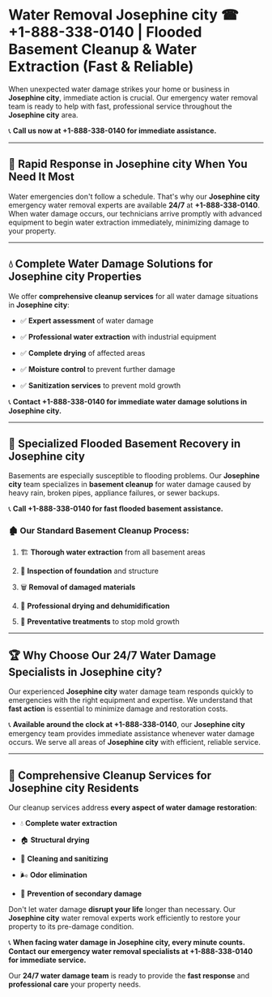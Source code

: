 # Water Removal Josephine city ☎ +1-888-338-0140 | Flooded Basement Cleanup & Water Extraction (Fast & Reliable)

When unexpected water damage strikes your home or business in **Josephine city**, immediate action is crucial. Our emergency water removal team is ready to help with fast, professional service throughout the **Josephine city** area. 

📞 **Call us now at +1-888-338-0140 for immediate assistance.**
---
## 🚀 Rapid Response in Josephine city When You Need It Most
Water emergencies don't follow a schedule. That's why our **Josephine city** emergency water removal experts are available **24/7** at **+1-888-338-0140**. When water damage occurs, our technicians arrive promptly with advanced equipment to begin water extraction immediately, minimizing damage to your property.
---
## 💧 Complete Water Damage Solutions for Josephine city Properties
We offer **comprehensive cleanup services** for all water damage situations in **Josephine city**:
- ✅ **Expert assessment** of water damage  
- ✅ **Professional water extraction** with industrial equipment  
- ✅ **Complete drying** of affected areas  
- ✅ **Moisture control** to prevent further damage  
- ✅ **Sanitization services** to prevent mold growth  
📞 **Contact +1-888-338-0140 for immediate water damage solutions in Josephine city.**
---
## 🌊 Specialized Flooded Basement Recovery in Josephine city
Basements are especially susceptible to flooding problems. Our **Josephine city** team specializes in **basement cleanup** for water damage caused by heavy rain, broken pipes, appliance failures, or sewer backups. 
📞 **Call +1-888-338-0140 for fast flooded basement assistance.**
### 🏚️ Our Standard Basement Cleanup Process:
1. 🏗️ **Thorough water extraction** from all basement areas  
2. 🔎 **Inspection of foundation** and structure  
3. 🗑️ **Removal of damaged materials**  
4. 💨 **Professional drying and dehumidification**  
5. 🚫 **Preventative treatments** to stop mold growth  
---
## 🏆 Why Choose Our 24/7 Water Damage Specialists in Josephine city?
Our experienced **Josephine city** water damage team responds quickly to emergencies with the right equipment and expertise. We understand that **fast action** is essential to minimize damage and restoration costs.
📞 **Available around the clock at +1-888-338-0140**, our **Josephine city** emergency team provides immediate assistance whenever water damage occurs. We serve all areas of **Josephine city** with efficient, reliable service.
---
## 🧹 Comprehensive Cleanup Services for Josephine city Residents
Our cleanup services address **every aspect of water damage restoration**:
- 💧 **Complete water extraction**  
- 🏠 **Structural drying**  
- 🧼 **Cleaning and sanitizing**  
- 🌬️ **Odor elimination**  
- 🚫 **Prevention of secondary damage**  
Don't let water damage **disrupt your life** longer than necessary. Our **Josephine city** water removal experts work efficiently to restore your property to its pre-damage condition.
📞 **When facing water damage in Josephine city, every minute counts. Contact our emergency water removal specialists at +1-888-338-0140 for immediate service.**
Our **24/7 water damage team** is ready to provide the **fast response** and **professional care** your property needs.
